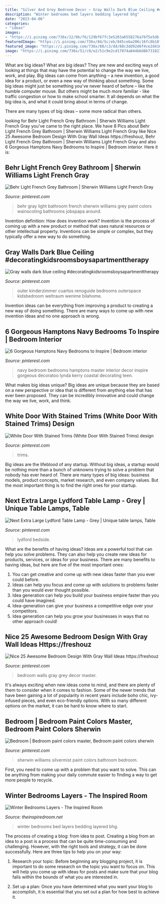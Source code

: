 ```yaml
---
title: "Silver And Grey Bedroom Decor ~ Gray Walls Dark Blue Ceiling #decoratingkidsroomsboysapartmenttherapy"
description: "Winter bedrooms bed layers bedding layered bhg"
date: "2023-04-06"
categories:
- "ideas"
images:
- "https://i.pinimg.com/736x/12/9b/f6/129bf67fc3e5203a6558276a76f5e5db.jpg"
featuredImage: "https://i.pinimg.com/736x/84/5c/eb/845ceba206c16fc8b18ff1dd89afe574.jpg"
featured_image: "https://i.pinimg.com/736x/88/c3/dd/88c3dd92d6f4ce2d416e59c417b13a4d.jpg"
image: "https://i.pinimg.com/736x/51/c9/e2/51c9e2cd17074a844b6d8b7318234eb2.jpg"
---
```



What are big ideas?
What are big ideas? They are new and exciting ways of looking at things that may have the potential to change the way we live, work, and play. Big ideas can come from anything – a new invention, a good idea for a product, or even a new way of thinking about something.
Some big ideas might just be something you've never heard of before – like the humble computer mouse. But others might be much more familiar - like traffic congestion or how to make school smarter. It all depends on what the big idea is, and what it could bring about in terms of change.

There are many types of big ideas – some more radical than others.

	

		
looking for Behr Light French Grey Bathroom | Sherwin Williams Light French Gray you've came to the right place. We have 8 Pics about Behr Light French Grey Bathroom | Sherwin Williams Light French Gray like Nice 25 Awesome Bedroom Design With Gray Wall Ideas https://freshouz, Behr Light French Grey Bathroom | Sherwin Williams Light French Gray and also 6 Gorgeous Hamptons Navy Bedrooms to Inspire | Bedroom interior. Here it is:
		
    
## Behr Light French Grey Bathroom | Sherwin Williams Light French Gray

<img loading=lazy src="https://i.pinimg.com/736x/a9/23/89/a9238961eaa9a8fe9cd1f09e346920a8.jpg" onerror="this.onerror=null;this.src='https://tse3.mm.bing.net/th?id=OIP.1mdf0oB8S_5CS9HHz_TepAAAAA&amp;pid=15.1';" alt="Behr Light French Grey Bathroom | Sherwin Williams Light French Gray">

_Source: pinterest.com_

>behr gray light bathroom french sherwin williams grey paint colors wainscoting bathrooms jobspapa around. 

	

Invention definition: How does invention work?
Invention is the process of coming up with a new product or method that uses natural resources or other intellectual property. Inventions can be simple or complex, but they typically offer a new way to do something.

    
## Gray Walls Dark Blue Ceiling #decoratingkidsroomsboysapartmenttherapy

<img loading=lazy src="https://i.pinimg.com/736x/88/c3/dd/88c3dd92d6f4ce2d416e59c417b13a4d.jpg" onerror="this.onerror=null;this.src='https://tse3.mm.bing.net/th?id=OIP.iOgx_SSf3RvELqk1EP0ovgHaJ3&amp;pid=15.1';" alt="Gray walls dark blue ceiling #decoratingkidsroomsboysapartmenttherapy">

_Source: pinterest.com_

>outer kinderzimmer cuartos renoguide bedrooms outerspace kidsbedroom weltraum wenime bilahome. 

	

Invention ideas can be everything from improving a product to creating a new way of doing something. There are many ways to come up with new invention ideas and no one approach is wrong.

    
## 6 Gorgeous Hamptons Navy Bedrooms To Inspire | Bedroom Interior

<img loading=lazy src="https://i.pinimg.com/736x/1b/91/d8/1b91d8700e2cb0d85db681dd61918119.jpg" onerror="this.onerror=null;this.src='https://tse2.mm.bing.net/th?id=OIP.8geglphWM4NDnvdOWOu4ZAHaLG&amp;pid=15.1';" alt="6 Gorgeous Hamptons Navy Bedrooms to Inspire | Bedroom interior">

_Source: pinterest.com_

>navy bedroom bedrooms hamptons master interior decor inspire gorgeous decoratoo lynda kerry coastal decorating teen. 

	

What makes big ideas unique?
Big ideas are unique because they are based on a new perspective or idea that is different from anything else that has ever been proposed. They can be incredibly innovative and could change the way we live, work, and think.

    
## White Door With Stained Trims (White Door With Stained Trims) Design

<img loading=lazy src="https://i.pinimg.com/736x/51/c9/e2/51c9e2cd17074a844b6d8b7318234eb2.jpg" onerror="this.onerror=null;this.src='https://tse1.mm.bing.net/th?id=OIP.71lNto9xUbJVTWc7_qVEpwHaLH&amp;pid=15.1';" alt="White Door With Stained Trims (White Door With Stained Trims) design">

_Source: pinterest.com_

>trims. 

	

Big ideas are the lifeblood of any startup. Without big ideas, a startup would be nothing more than a bunch of unknowns trying to solve a problem that nobody has ever heard of. There are many types of big ideas: business models, product concepts, market research, and even company values. But the most important thing is to find the right ones for your startup.

    
## Next Extra Large Lydford Table Lamp - Grey | Unique Table Lamps, Table

<img loading=lazy src="https://i.pinimg.com/736x/12/9b/f6/129bf67fc3e5203a6558276a76f5e5db.jpg" onerror="this.onerror=null;this.src='https://tse1.mm.bing.net/th?id=OIP.sktBCfOyHr_reCBXNWfzLAHaLH&amp;pid=15.1';" alt="Next Extra Large Lydford Table Lamp - Grey | Unique table lamps, Table">

_Source: pinterest.com_

>lydford bedside. 

	

What are the benefits of having ideas?
Ideas are a powerful tool that can help you solve problems. They can also help you create new ideas for products, services, or ideas for your business. There are many benefits to having ideas, but here are five of the most important ones: 
1. You can get creative and come up with new ideas faster than you ever could before. 
2. Ideas can help you focus and come up with solutions to problems faster than you would ever thought possible. 
3. Idea generation can help you build your business empire faster than you could have imagined. 
4. Idea-generation can give your business a competitive edge over your competitors.
5. Idea generation can help you grow your businesses in ways that no other approach could!

    
## Nice 25 Awesome Bedroom Design With Gray Wall Ideas Https://freshouz

<img loading=lazy src="https://i.pinimg.com/736x/84/5c/eb/845ceba206c16fc8b18ff1dd89afe574.jpg" onerror="this.onerror=null;this.src='https://tse4.mm.bing.net/th?id=OIP.cYRyb73QqCn5xv6kdlVypQHaKF&amp;pid=15.1';" alt="Nice 25 Awesome Bedroom Design With Gray Wall Ideas https://freshouz">

_Source: pinterest.com_

>bedroom walls gray grey decor master. 

	

It's always exciting when new ideas come to mind, and there are plenty of them to consider when it comes to fashion. Some of the newer trends that have been gaining a lot of popularity in recent years include boho chic, ivy-infused pieces, and even eco-friendly options. With so many different options on the market, it can be hard to know where to start.

    
## Bedroom | Bedroom Paint Colors Master, Bedroom Paint Colors Sherwin

<img loading=lazy src="https://i.pinimg.com/736x/ad/1f/7e/ad1f7ea782864c11e37ca76563ede5bd.jpg" onerror="this.onerror=null;this.src='https://tse2.mm.bing.net/th?id=OIP.eklvAnZ16sPtFOYpeNgqqQHaJ3&amp;pid=15.1';" alt="Bedroom | Bedroom paint colors master, Bedroom paint colors sherwin">

_Source: pinterest.com_

>sherwin williams silvermist paint colors bathroom bedroom. 

	

First, you need to come up with a problem that you want to solve. This can be anything from making your daily commute easier to finding a way to get more people to recycle.

    
## Winter Bedrooms Layers - The Inspired Room

<img loading=lazy src="https://theinspiredroom.net/wp-content/uploads/2012/11/Layered-Bed-e1354346850964.jpg" onerror="this.onerror=null;this.src='https://tse2.mm.bing.net/th?id=OIP.CwWlGe9ekbh4gLxTyd26_AHaJ3&amp;pid=15.1';" alt="Winter Bedrooms Layers - The Inspired Room">

_Source: theinspiredroom.net_

>winter bedrooms bed layers bedding layered bhg. 

	

The process of creating a blog: from idea to post.
Creating a blog from an idea to a post is a process that can be quite time-consuming and challenging. However, with the right tools and strategy, it can be done successfully. Here are three tips to help you on your way: 
1. Research your topic: Before beginning any blogging project, it is important to do some research on the topic you want to focus on. This will help you come up with ideas for posts and make sure that your blog falls within the bounds of what you are interested in. 

2. Set up a plan: Once you have determined what you want your blog to accomplish, it is essential that you set out a plan for how best to achieve it.

